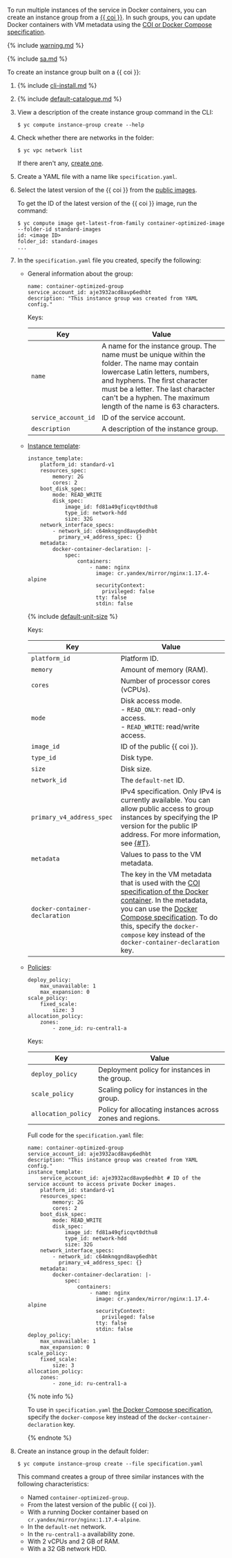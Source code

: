 To run multiple instances of the service in Docker containers, you can create an instance group from a [{{ coi }}](../../cos/concepts/index.md). In such groups, you can update Docker containers with VM metadata using the [COI or Docker Compose specification](../../cos/concepts/index.md#coi-specifications).

{% include [warning.md](warning.md) %}

{% include [sa.md](sa.md) %}

To create an instance group built on a {{ coi }}:

1. {% include [cli-install.md](../cli-install.md) %}

1. {% include [default-catalogue.md](../default-catalogue.md) %}

1. View a description of the create instance group command in the CLI:

    ```
    $ yc compute instance-group create --help
    ```

1. Check whether there are networks in the folder:

    ```
    $ yc vpc network list
    ```

    If there aren't any, [create one](../../vpc/operations/network-create.md).

1. Create a YAML file with a name like `specification.yaml`.

1. Select the latest version of the {{ coi }} from the [public images](../../compute/operations/images-with-pre-installed-software/get-list.md).

    To get the ID of the latest version of the {{ coi }} image, run the command:

    ```
    $ yc compute image get-latest-from-family container-optimized-image --folder-id standard-images
    id: <image ID>
    folder_id: standard-images
    ...
    ```

1. In the `specification.yaml` file you created, specify the following:

    - General information about the group:

        ```
        name: container-optimized-group
        service_account_id: aje3932acd8avp6edhbt
        description: "This instance group was created from YAML config."
        ```

        Keys:

        | Key | Value |
        | ----- | ----- |
        | `name` | A name for the instance group. The name must be unique within the folder. The name may contain lowercase Latin letters, numbers, and hyphens. The first character must be a letter. The last character can't be a hyphen. The maximum length of the name is 63 characters. |
        | `service_account_id` | ID of the service account. |
        | `description` | A description of the instance group. |

    - [Instance template](../../compute/concepts/instance-groups/instance-template.md):

        ```
        instance_template:
            platform_id: standard-v1
            resources_spec:
                memory: 2G
                cores: 2
            boot_disk_spec:
                mode: READ_WRITE
                disk_spec:
                    image_id: fd81a49qficqvt0dthu8
                    type_id: network-hdd
                    size: 32G
            network_interface_specs:
                - network_id: c64mknqgnd8avp6edhbt
                  primary_v4_address_spec: {}
            metadata:
                docker-container-declaration: |-
                    spec:
                        containers:
                            - name: nginx
                              image: cr.yandex/mirror/nginx:1.17.4-alpine
                              securityContext:
                                privileged: false
                              tty: false
                              stdin: false
        ```

        {% include [default-unit-size](default-unit-size.md) %}

        Keys:

        | Key | Value |
        | ----- | ----- |
        | `platform_id` | Platform ID. |
        | `memory` | Amount of memory (RAM). |
        | `cores` | Number of processor cores (vCPUs). |
        | `mode` | Disk access mode.</br>- `READ_ONLY`: read-only access.</br>- `READ_WRITE`: read/write access. |
        | `image_id` | ID of the public {{ coi }}. |
        | `type_id` | Disk type. |
        | `size` | Disk size. |
        | `network_id` | The `default-net` ID. |
        | `primary_v4_address_spec` | IPv4 specification. Only IPv4 is currently available. You can allow public access to group instances by specifying the IP version for the public IP address. For more information, see [{#T}](../../compute/concepts/instance-groups/instance-template.md#instance-template). |
        | `metadata` | Values to pass to the VM metadata. |
        | `docker-container-declaration` | The key in the VM metadata that is used with the [COI specification of the Docker container](../../cos/concepts/index.md#coi-specifications). In the metadata, you can use the [Docker Compose specification](../../cos/concepts/index.md#compose-spec). To do this, specify the `docker-compose` key instead of the `docker-container-declaration` key. |

    - [Policies](../../compute/concepts/instance-groups/policies/index.md):

        ```
        deploy_policy:
            max_unavailable: 1
            max_expansion: 0
        scale_policy:
            fixed_scale:
                size: 3
        allocation_policy:
            zones:
                - zone_id: ru-central1-a
        ```

        Keys:

        | Key | Value |
        | ----- | ----- |
        | `deploy_policy` | Deployment policy for instances in the group. |
        | `scale_policy` | Scaling policy for instances in the group. |
        | `allocation_policy` | Policy for allocating instances across zones and regions. |

        Full code for the `specification.yaml` file:

        ```
        name: container-optimized-group
        service_account_id: aje3932acd8avp6edhbt
        description: "This instance group was created from YAML config."
        instance_template:
            service_account_id: aje3932acd8avp6edhbt # ID of the service account to access private Docker images.
            platform_id: standard-v1
            resources_spec:
                memory: 2G
                cores: 2
            boot_disk_spec:
                mode: READ_WRITE
                disk_spec:
                    image_id: fd81a49qficqvt0dthu8
                    type_id: network-hdd
                    size: 32G
            network_interface_specs:
                - network_id: c64mknqgnd8avp6edhbt
                  primary_v4_address_spec: {}
            metadata:
                docker-container-declaration: |-
                    spec:
                        containers:
                            - name: nginx
                              image: cr.yandex/mirror/nginx:1.17.4-alpine
                              securityContext:
                                privileged: false
                              tty: false
                              stdin: false
        deploy_policy:
            max_unavailable: 1
            max_expansion: 0
        scale_policy:
            fixed_scale:
                size: 3
        allocation_policy:
            zones:
                - zone_id: ru-central1-a
        ```

        {% note info %}

        To use in `specification.yaml` [the Docker Compose specification](../../cos/concepts/index.md#compose-spec), specify the `docker-compose` key instead of the `docker-container-declaration` key.

        {% endnote %}

1. Create an instance group in the default folder:

    ```
    $ yc compute instance-group create --file specification.yaml
    ```

    This command creates a group of three similar instances with the following characteristics:
    - Named `container-optimized-group`.
    - From the latest version of the public {{ coi }}.
    - With a running Docker container based on `cr.yandex/mirror/nginx:1.17.4-alpine`.
    - In the `default-net` network.
    - In the `ru-central1-a` availability zone.
    - With 2 vCPUs and 2 GB of RAM.
    - With a 32 GB network HDD.


